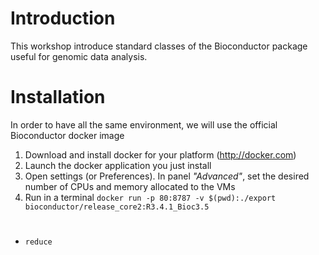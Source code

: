 # Introduction
This workshop introduce standard classes of the Bioconductor package useful for genomic data analysis.

# Installation
In order to have all the same environment, we will use the official Bioconductor docker image 
1. Download and install docker for your platform (<http://docker.com>)
2. Launch the docker application you just install
3. Open settings (or Preferences). In panel *"Advanced"*, set the desired number of CPUs and memory allocated to the VMs
4. Run in a terminal 
   `docker run -p 80:8787 -v $(pwd):./export bioconductor/release_core2:R3.4.1_Bioc3.5`



# 
  
  * `reduce`





